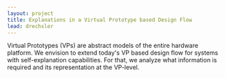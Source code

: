 ```yaml
---
layout: project
title: Explanations in a Virtual Prototype based Design Flow 
lead: drechsler
---
```



Virtual Prototypes (VPs) are abstract models of the entire hardware platform.
We envision to extend today's VP based design flow for systems with self-explanation capabilities. 
For that, we analyze 
what information is required and its representation at the VP-level.

